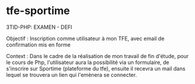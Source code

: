tfe-sportime
============

3TID-PHP: EXAMEN - DEFI

Objectif : 
Inscription comme utilisateur à mon TFE, avec email de confirmation mis en forme

Context : 
Dans le cadre de la réalisation de mon travail de fin d'étude, pour le cours de Php, l'utilisateur aura la possibilité via un formulaire, de s'inscrire sur Sportime (plateforme du tfe), ensuite il recevra un mail dans lequel se trouvera un lien qui l'emènera se connecter. 


